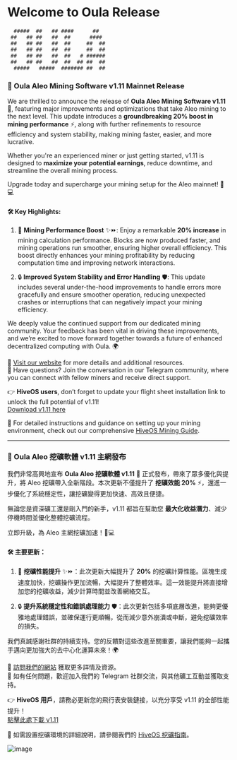 # Welcome to Oula Release

```
  #####  ##   ## ####      ##    
 ##   ## ##   ##  ##      ####   
 ##   ## ##   ##  ##     ##  ##  
 ##   ## ##   ##  ##     ##  ##  
 ##   ## ##   ##  ##   # ######  
 ##   ## ##   ##  ##  ## ##  ##  
  #####   #####  ####### ##  ##
```

### 🚀 Oula Aleo Mining Software v1.11 Mainnet Release

We are thrilled to announce the release of **Oula Aleo Mining Software v1.11** 🎉, featuring major improvements and optimizations that take Aleo mining to the next level. This update introduces a **groundbreaking 20% boost in mining performance** ⚡, along with further refinements to resource efficiency and system stability, making mining faster, easier, and more lucrative.

Whether you're an experienced miner or just getting started, v1.11 is designed to **maximize your potential earnings**, reduce downtime, and streamline the overall mining process. 

Upgrade today and supercharge your mining setup for the Aleo mainnet! 💪💻

#### 🛠️ Key Highlights:
1. 🚀 **Mining Performance Boost** ✨⏩: Enjoy a remarkable **20% increase** in mining calculation performance. Blocks are now produced faster, and mining operations run smoother, ensuring higher overall efficiency. This boost directly enhances your mining profitability by reducing computation time and improving network interactions.

2. 🔒 **Improved System Stability and Error Handling** 🛡️: This update includes several under-the-hood improvements to handle errors more gracefully and ensure smoother operation, reducing unexpected crashes or interruptions that can negatively impact your mining efficiency.

We deeply value the continued support from our dedicated mining community. Your feedback has been vital in driving these improvements, and we’re excited to move forward together towards a future of enhanced decentralized computing with Oula. 🌍

🔗 [Visit our website](https://oula.network) for more details and additional resources.  
💬 Have questions? Join the conversation in our Telegram community, where you can connect with fellow miners and receive direct support.

👉 **HiveOS users**, don’t forget to update your flight sheet installation link to unlock the full potential of v1.11!  
[Download v1.11 here](https://oula-hiveos.oss-ap-southeast-1.aliyuncs.com/oulapool-v1.11.tar.gz)

📖 For detailed instructions and guidance on setting up your mining environment, check out our comprehensive [HiveOS Mining Guide](https://oula-faq.gitbook.io/zh/v/en/start-mining/publish-your-docs-1).

---

### 🚀 Oula Aleo 挖礦軟體 v1.11 主網發布

我們非常高興地宣布 **Oula Aleo 挖礦軟體 v1.11** 🎉 正式發布，帶來了眾多優化與提升，將 Aleo 挖礦帶入全新階段。本次更新不僅提升了 **挖礦效能 20%** ⚡，還進一步優化了系統穩定性，讓挖礦變得更加快速、高效且便捷。

無論您是資深礦工還是剛入門的新手，v1.11 都旨在幫助您 **最大化收益潛力**、減少停機時間並優化整體挖礦流程。

立即升級，為 Aleo 主網挖礦加速！💪💻

#### 🛠️ 主要更新：
1. 🚀 **挖礦性能提升** ✨⏩：此次更新大幅提升了 **20%** 的挖礦計算性能。區塊生成速度加快，挖礦操作更加流暢，大幅提升了整體效率。這一效能提升將直接增加您的挖礦收益，減少計算時間並改善網絡交互。

2. 🔒 **提升系統穩定性和錯誤處理能力** 🛡️：此次更新包括多項底層改進，能夠更優雅地處理錯誤，並確保運行更順暢，從而減少意外崩潰或中斷，避免挖礦效率的損失。

我們真誠感謝社群的持續支持。您的反饋對這些改進至關重要，讓我們能夠一起攜手邁向更加強大的去中心化運算未來！🌍

🔗 [訪問我們的網站](https://oula.network) 獲取更多詳情及資源。  
💬 如有任何問題，歡迎加入我們的 Telegram 社群交流，與其他礦工互動並獲取支持。

👉 **HiveOS 用戶**，請務必更新您的飛行表安裝鏈接，以充分享受 v1.11 的全部性能提升！  
[點擊此處下載 v1.11](https://oula-hiveos.oss-ap-southeast-1.aliyuncs.com/oulapool-v1.11.tar.gz)

📖 如需設置挖礦環境的詳細說明，請參閱我們的 [HiveOS 挖礦指南](https://oula-faq.gitbook.io/zh/v/en/start-mining/publish-your-docs-1)。

![image](https://github.com/user-attachments/assets/70f71177-145b-4e8c-acf2-2c8e7810331a)


